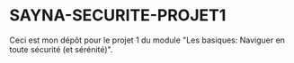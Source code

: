# SAYNA-SECURITE-PROJET1
Ceci est mon dépôt pour le projet 1 du module "Les basiques: Naviguer en toute sécurité (et sérénité)".
